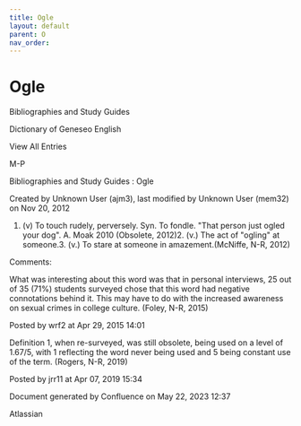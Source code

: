 ```yaml
---
title: Ogle
layout: default
parent: O
nav_order:
---
```


# Ogle

Bibliographies and Study Guides

Dictionary of Geneseo English

View All Entries

M-P

Bibliographies and Study Guides : Ogle

Created by  Unknown User (ajm3), last modified by  Unknown User (mem32) on Nov 20, 2012

1. (v) To touch rudely, perversely. Syn. To fondle. &quot;That person just ogled your dog&quot;. A. Moak 2010 (Obsolete, 2012)2. (v.) The act of &quot;ogling&quot; at someone.3. (v.) To stare at someone in amazement.(McNiffe, N-R, 2012)

Comments:

What was interesting about this word was that in personal interviews, 25 out of 35 (71%) students surveyed chose that this word had negative connotations behind it. This may have to do with the increased awareness on sexual crimes in college culture. (Foley, N-R, 2015)

Posted by wrf2 at Apr 29, 2015 14:01

Definition 1, when re-surveyed, was still obsolete, being used on a level of 1.67/5, with 1 reflecting the word never being used and 5 being constant use of the term. (Rogers, N-R, 2019)

Posted by jrr11 at Apr 07, 2019 15:34

Document generated by Confluence on May 22, 2023 12:37

Atlassian
